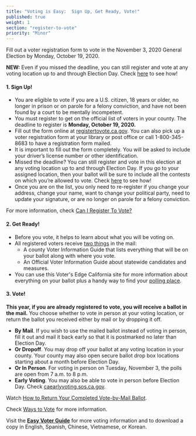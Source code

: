 ```yaml
---
title: "Voting is Easy:  Sign Up, Get Ready, Vote!"
published: true
weight: 1
section: "register-to-vote"
priority: "Minor"
---
```


Fill out a voter registration form to vote in the November 3, 2020 General Election by Monday, October 19, 2020. 

**NEW:** Even if you missed the deadline, you can still register and vote at any voting location up to and through Election Day. Check [here](#menu-item-missed-the-voter-registration-deadline-you-can-still-register-and-vote) to see how!

#### 1. Sign Up!

- You are eligible to vote if you are a U.S. citizen, 18 years or older, no longer in prison or on parole for a felony conviction, and have not been found by a court to be mentally incompetent.
- You must register to get on the official list of voters in your county. The deadline to register is **Monday, October 19, 2020.**
- Fill out the form online at [registertovote.ca.gov](http://registertovote.ca.gov/).
You can also pick up a voter registration form at your library or post office or call 1-800-345-8683 to have a registration form mailed. 
- It is important to fill out the form completely. You will be asked to include your driver’s license number or other identification.
- Missed the deadline?  You can still register and vote in this election at any voting location up to and through Election Day.  If you go to your assigned location, then your ballot will be sure to include all the contests on which you’re allowed to vote.
Check [here](#menu-item-missed-the-voter-registration-deadline-you-can-still-register-and-vote) to see how!
- Once you are on the list, you only need to re-register if you change your address, change your name, want to change your political party, need to update your signature, or are no longer on parole for a felony conviction. 

For more information, check [Can I Register To Vote?](#menu-item-can-i-register-to-vote)

#### 2. Get Ready!

- Before you vote, it helps to learn about what you will be voting on.
- All registered voters receive [two things](https://www.sos.ca.gov/elections/publications-and-resources/state-county-vig/) in the mail: 
  - A county Voter Information Guide that lists everything that will be on your ballot along with where you vote.
  - An Official Voter Information Guide about statewide candidates and measures.
- You can use this Voter's Edge California site for more information about everything on your ballot plus a handy way to find your [polling place](#section-my-polling-place). 

#### 3. Vote!

**This year, if you are already registered to vote, you will receive a ballot in the mail.** You choose whether to vote in person at your voting location, or return the ballot you received either by mail or by dropping it off.  

- **By Mail**. If you wish to use the mailed ballot instead of voting in person, fill it out and mail it back early so that it is postmarked no later than Election Day. 
- **Or Dropoff**. You may drop off your ballot at any voting location in your county. Your county may also open secure ballot drop box locations starting about a month before Election Day.
- **Or In Person**. For voting in person on Tuesday, November 3, the polls are open from 7 a.m. to 8 p.m. 
- **Early Voting**. You may also be able to vote in person before Election Day. Check [caearlyvoting.sos.ca.gov](https://caearlyvoting.sos.ca.gov/).

Watch [How to Return Your Completed Vote-by-Mail Ballot](https://www.google.com/url?q=https://www.youtube.com/watch?v%3DhFH3YZrhBag%26feature%3Dyoutu.be&sa=D&ust=1576113195433000&usg=AFQjCNGr5kb0Ft2GLwC551ertzTHTcQlHg). 

Check [Ways to Vote](#section-ways-to-vote) for more information.

Visit the **[Easy Voter Guide](http://www.easyvoterguide.org/)** for more voting information and to download a copy in English, Spanish, Chinese, Vietnamese, or Korean.

  
